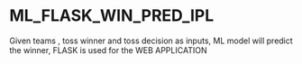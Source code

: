 # ML_FLASK_WIN_PRED_IPL
Given teams , toss winner and toss decision as inputs, ML  model will predict the winner, FLASK is used for the WEB APPLICATION
